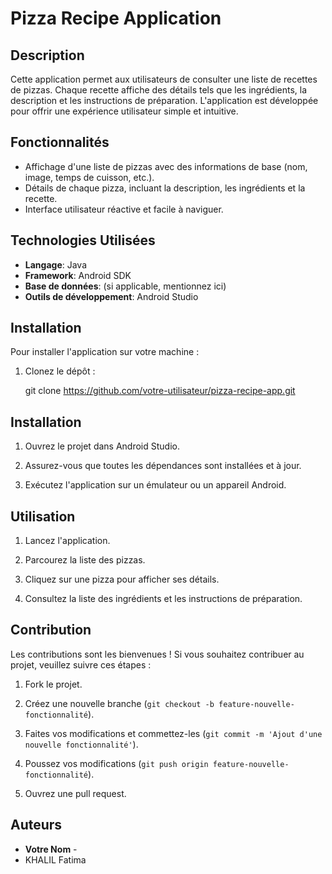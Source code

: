# Pizza Recipe Application

## Description

Cette application permet aux utilisateurs de consulter une liste de recettes de pizzas. Chaque recette affiche des détails tels que les ingrédients, la description et les instructions de préparation. L'application est développée pour offrir une expérience utilisateur simple et intuitive.

## Fonctionnalités

- Affichage d'une liste de pizzas avec des informations de base (nom, image, temps de cuisson, etc.).
- Détails de chaque pizza, incluant la description, les ingrédients et la recette.
- Interface utilisateur réactive et facile à naviguer.

## Technologies Utilisées

- **Langage**: Java
- **Framework**: Android SDK
- **Base de données**: (si applicable, mentionnez ici)
- **Outils de développement**: Android Studio

## Installation

Pour installer l'application sur votre machine :

1. Clonez le dépôt :

   git clone https://github.com/votre-utilisateur/pizza-recipe-app.git
## Installation

1. Ouvrez le projet dans Android Studio.

2. Assurez-vous que toutes les dépendances sont installées et à jour.

3. Exécutez l'application sur un émulateur ou un appareil Android.

## Utilisation

1. Lancez l'application.

2. Parcourez la liste des pizzas.

3. Cliquez sur une pizza pour afficher ses détails.

4. Consultez la liste des ingrédients et les instructions de préparation.

## Contribution

Les contributions sont les bienvenues ! Si vous souhaitez contribuer au projet, veuillez suivre ces étapes :

1. Fork le projet.

2. Créez une nouvelle branche (`git checkout -b feature-nouvelle-fonctionnalité`).

3. Faites vos modifications et commettez-les (`git commit -m 'Ajout d'une nouvelle fonctionnalité'`).

4. Poussez vos modifications (`git push origin feature-nouvelle-fonctionnalité`).

5. Ouvrez une pull request.

## Auteurs

- **Votre Nom** -
- KHALIL Fatima   

